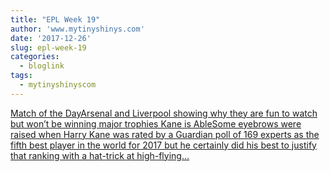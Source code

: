 ```yaml
---
title: "EPL Week 19"
author: 'www.mytinyshinys.com'
date: '2017-12-26'
slug: epl-week-19
categories:
  - bloglink
tags:
  - mytinyshinyscom
---
```


[Match of the DayArsenal and Liverpool showing why they are fun to watch but won’t be winning major trophies Kane is AbleSome eyebrows were raised when Harry Kane was rated by a Guardian poll of 169 experts as the fifth best player in the world for 2017 but he certainly did his best to justify that ranking with a hat-trick at high-flying...<click to read more>](https://www.mytinyshinys.com/2017/12/26/epl-week-19/)

